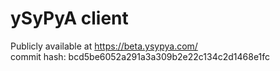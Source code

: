 # ySyPyA client

Publicly available at https://beta.ysypya.com/  
commit hash: bcd5be6052a291a3a309b2e22c134c2d1468e1fc